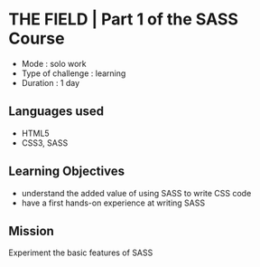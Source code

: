 # THE FIELD | Part 1 of the  SASS Course

* Mode : solo work
* Type of challenge : learning
* Duration : 1 day

## Languages used

* HTML5
* CSS3, SASS

## Learning Objectives

* understand the added value of using SASS to write CSS code
* have a first hands-on experience at writing SASS

## Mission

Experiment the basic features of SASS
